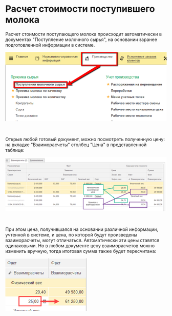 # Расчет стоимости поступившего молока


Расчет стоимости поступающего молока происходит автоматически в
документах "Поступление молочного сырья", на основании заранее
подготовленной информации в системе.


![](CalculationCostOfMilk.assets/drex_raschet_stoimosti_postupivshego_moloka_custom.png)

 

Открыв любой готовый документ, можно посмотреть полученную цену: на
вкладке "Взаиморасчеты" столбец "Цена" в представленной таблице:

![image-20210211094400676](CalculationCostOfMilk.assets/image-20210211094400676.png)

 

При этом цена, получившаяся на основании различной информации, учтенной
в системе, и цена, по которой будут произведены взаиморасчеты, могут
отличаться. Автоматически эти цены ставятся одинаковыми. Но в любом
документе цену взаиморасчетов можно изменить вручную, тогда итоговая
сумма также будет пересчитана:

![image-20210211094451706](CalculationCostOfMilk.assets/image-20210211094451706.png)

